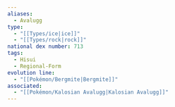 ```yaml
---
aliases:
  - Avalugg
type:
  - "[[Types/ice|ice]]"
  - "[[Types/rock|rock]]"
national dex number: 713
tags:
  - Hisui
  - Regional-Form
evolution line:
  - "[[Pokémon/Bergmite|Bergmite]]"
associated:
  - "[[Pokémon/Kalosian Avalugg|Kalosian Avalugg]]"
---
```


